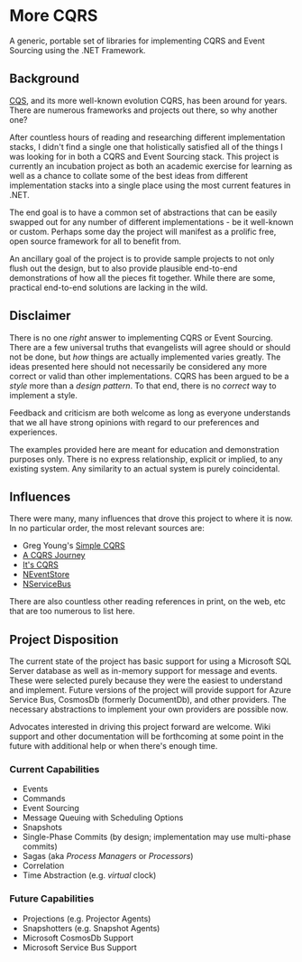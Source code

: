 ﻿# More CQRS
A generic, portable set of libraries for implementing CQRS and Event Sourcing using the .NET Framework.

## Background
[CQS](https://en.wikipedia.org/wiki/Command–query_separation), and its more well-known evolution CQRS, has been around for years. There are numerous frameworks and projects out there, so why another one?

After countless hours of reading and researching different implementation stacks, I didn't find a single one that holistically satisfied all of the things I was looking for in both a CQRS and Event Sourcing stack. This project is currently an incubation project as both an academic exercise for learning as well as a chance to collate some of the best ideas from different implementation stacks into a single place using the most current features in .NET.

The end goal is to have a common set of abstractions that can be easily swapped out for any number of different implementations - be it well-known or custom. Perhaps some day the project will manifest as a prolific free, open source framework for all to benefit from.

An ancillary goal of the project is to provide sample projects to not only flush out the design, but to also provide plausible end-to-end demonstrations of how all the pieces fit together. While there are some, practical end-to-end solutions are lacking in the wild.

## Disclaimer
There is no one _right_ answer to implementing CQRS or Event Sourcing. There are a few universal truths that evangelists will agree should or should not be done, but _how_ things are actually implemented varies greatly. The ideas presented here should not necessarily be considered any more correct or valid than other implementations. CQRS has been argued to be a _style_ more than a _design pattern_. To that end, there is no _correct_ way to implement a style.

Feedback and criticism are both welcome as long as everyone understands that we all have strong opinions with regard to our preferences and experiences.

The examples provided here are meant for education and demonstration purposes only. There is no express relationship, explicit or implied, to any existing system. Any similarity to an actual system is purely coincidental.

## Influences
There were many, many influences that drove this project to where it is now. In no particular order, the most relevant sources are:

* Greg Young's [Simple CQRS](https://github.com/gregoryyoung/m-r)
* [A CQRS Journey](https://msdn.microsoft.com/en-us/library/jj554200.aspx)
* [It's CQRS](https://github.com/jonsequitur/Its.Cqrs)
* [NEventStore](https://github.com/NEventStore)
* [NServiceBus](https://github.com/Particular/NServiceBus)

There are also countless other reading references in print, on the web, etc that are too numerous to list here.

## Project Disposition
The current state of the project has basic support for using a Microsoft SQL Server database as well as in-memory support for message and events. These were selected purely because they were the easiest to understand and implement. Future versions of the project will provide support for Azure Service Bus, CosmosDb (formerly DocumentDb), and other providers. The necessary abstractions to implement your own providers are possible now.

Advocates interested in driving this project forward are welcome. Wiki support and other documentation will be forthcoming at some point in the future with additional help or when there's enough time.

### Current Capabilities

* Events
* Commands
* Event Sourcing
* Message Queuing with Scheduling Options
* Snapshots
* Single-Phase Commits (by design; implementation may use multi-phase commits)
* Sagas (aka _Process Managers_ or _Processors_)
* Correlation
* Time Abstraction (e.g. _virtual_ clock)


### Future Capabilities

* Projections (e.g. Projector Agents)
* Snapshotters (e.g. Snapshot Agents)
* Microsoft CosmosDb Support
* Microsoft Service Bus Support